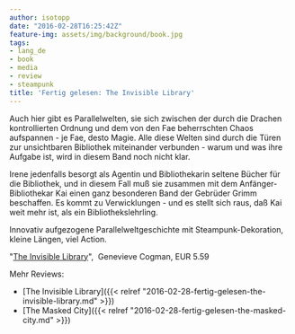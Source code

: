 ```yaml
---
author: isotopp
date: "2016-02-28T16:25:42Z"
feature-img: assets/img/background/book.jpg
tags:
- lang_de
- book
- media
- review
- steampunk
title: 'Fertig gelesen: The Invisible Library'
---
```

Auch hier gibt es Parallelwelten, sie sich zwischen der durch die Drachen kontrollierten Ordnung und dem von den Fae beherrschten Chaos aufspannen - je Fae, desto Magie. Alle diese Welten sind durch die Türen zur unsichtbaren Bibliothek miteinander verbunden - warum und was ihre Aufgabe ist, wird in diesem Band noch nicht klar.

Irene jedenfalls besorgt als Agentin und Bibliothekarin seltene Bücher für die Bibliothek, und in diesem Fall muß sie zusammen mit dem Anfänger-Bibliothekar Kai einen ganz besonderen Band der Gebrüder Grimm beschaffen. Es kommt zu Verwicklungen - und es stellt sich raus, daß Kai weit mehr ist, als ein Bibliothekslehrling.

Innovativ aufgezogene Parallelweltgeschichte mit Steampunk-Dekoration, kleine Längen, viel Action. 

"[The Invisible Library](http://www.amazon.de/dp/B00M44051E)",  Genevieve Cogman, EUR 5.59

Mehr Reviews:
- [The Invisible Library]({{< relref "2016-02-28-fertig-gelesen-the-invisible-library.md" >}})
- [The Masked City]({{< relref "2016-02-28-fertig-gelesen-the-masked-city.md" >}})
